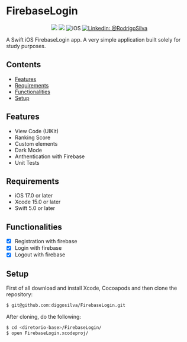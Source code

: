 # FirebaseLogin

<p align="center">
    <img src="https://img.shields.io/badge/Swift-5.9.1-orange.svg" />
    <img src="https://img.shields.io/badge/Xcode-15.2.X-orange.svg" />
    <img src="https://img.shields.io/badge/platforms-iOS-brightgreen.svg?style=flat" alt="iOS" />
    <a href="https://www.linkedin.com/in/rodrigo-silva-6a53ba300/" target="_blank">
        <img src="https://img.shields.io/badge/LinkedIn-@RodrigoSilva-blue.svg?style=flat" alt="LinkedIn: @RodrigoSilva" />
    </a>
</p>

A Swift iOS FirebaseLogin app. A very simple application built solely for study purposes.


## Contents

- [Features](#features)
- [Requirements](#requirements)
- [Functionalities](#functionalities)
- [Setup](#setup)

## Features

- View Code (UIKit)
- Ranking Score
- Custom elements
- Dark Mode
- Anthentication with Firebase
- Unit Tests

## Requirements

- iOS 17.0 or later
- Xcode 15.0 or later
- Swift 5.0 or later

## Functionalities
- [x] Registration with firebase
- [x] Login with firebase
- [x] Logout with firebase

## Setup

First of all download and install Xcode, Cocoapods and then clone the repository:

```sh
$ git@github.com:diggosilva/FirebaseLogin.git
```

After cloning, do the following:

```sh
$ cd <diretorio-base>/FirebaseLogin/
$ open FirebaseLogin.xcodeproj/
```

